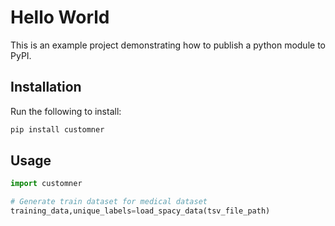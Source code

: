 # Hello World

This is an example project demonstrating how to publish a python module to PyPI.

## Installation

Run the following to install:

```python
pip install customner
```

## Usage

```python
import customner

# Generate train dataset for medical dataset
training_data,unique_labels=load_spacy_data(tsv_file_path)
```
